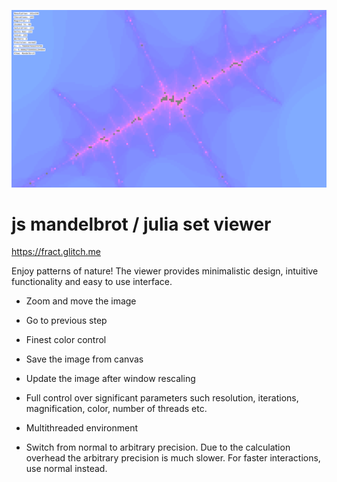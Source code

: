 ![Alt text](scn.png?raw=true "Optional Title")
# js mandelbrot / julia set viewer

https://fract.glitch.me

Enjoy patterns of nature! The viewer provides minimalistic design, intuitive functionality and easy to use interface.

- Zoom and move the image
- Go to previous step
- Finest color control
- Save the image from canvas
- Update the image after window rescaling

- Full control over significant parameters such resolution, iterations, magnification, color, number of threads etc.
- Multithreaded environment
- Switch from normal to arbitrary precision. Due to the calculation overhead the arbitrary precision is much slower. For faster interactions, use normal instead.

